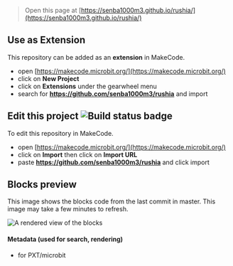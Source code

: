 
> Open this page at [https://senba1000m3.github.io/rushia/](https://senba1000m3.github.io/rushia/)

## Use as Extension

This repository can be added as an **extension** in MakeCode.

* open [https://makecode.microbit.org/](https://makecode.microbit.org/)
* click on **New Project**
* click on **Extensions** under the gearwheel menu
* search for **https://github.com/senba1000m3/rushia** and import

## Edit this project ![Build status badge](https://github.com/senba1000m3/rushia/workflows/MakeCode/badge.svg)

To edit this repository in MakeCode.

* open [https://makecode.microbit.org/](https://makecode.microbit.org/)
* click on **Import** then click on **Import URL**
* paste **https://github.com/senba1000m3/rushia** and click import

## Blocks preview

This image shows the blocks code from the last commit in master.
This image may take a few minutes to refresh.

![A rendered view of the blocks](https://github.com/senba1000m3/rushia/raw/master/.github/makecode/blocks.png)

#### Metadata (used for search, rendering)

* for PXT/microbit
<script src="https://makecode.com/gh-pages-embed.js"></script><script>makeCodeRender("{{ site.makecode.home_url }}", "{{ site.github.owner_name }}/{{ site.github.repository_name }}");</script>
